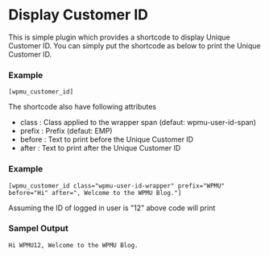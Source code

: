# Display Customer ID

This is simple plugin which provides a shortcode to display Unique Customer ID. You can simply put the shortcode as below to print the Unique Customer ID.


### Example
```
[wpmu_customer_id]
```

The shortcode also have following attributes
* class   : Class applied to the wrapper span (defaut: wpmu-user-id-span)
* prefix	: Prefix (defaut: EMP)
* before  : Text to print before the Unique Customer ID
* after   : Text to print after the Unique Customer ID


### Example
```
[wpmu_customer_id class="wpmu-user-id-wrapper" prefix="WPMU" before="Hi" after=", Welcome to the WPMU Blog."]
```

Assuming the ID of logged in user is "12" above code will print 
### Sampel Output
```
Hi WPMU12, Welcome to the WPMU Blog.
```
